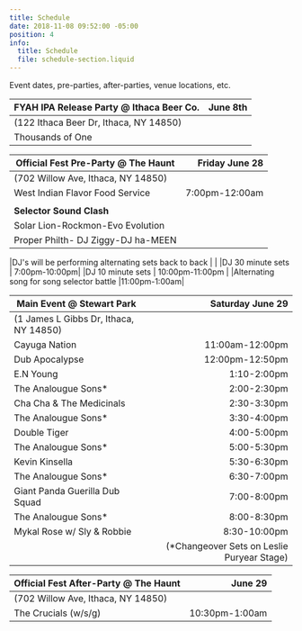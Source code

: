 ```yaml
---
title: Schedule
date: 2018-11-08 09:52:00 -05:00
position: 4
info:
  title: Schedule
  file: schedule-section.liquid
---
```


Event dates, pre-parties, after-parties, venue locations, etc.

| FYAH IPA Release Party @ Ithaca Beer Co.| June 8th |
|-------------------------------------|--------:|
| (122 Ithaca Beer Dr, Ithaca, NY 14850)  |         |
| Thousands of One                        |         |

| Official Fest Pre-Party @ The Haunt                                                                  | Friday June 28 |
|--------------------------------------|--------:|
| (702 Willow Ave, Ithaca, NY 14850) |         |
| West Indian Flavor Food Service | 7:00pm-12:00am |
|     |     |
| **Selector Sound Clash** |
| Solar Lion-Rockmon-Evo Evolution |
|Proper Philth- DJ Ziggy-DJ ha-MEEN |

|DJ's will be performing alternating sets back to back | |
|DJ 30 minute sets | 7:00pm-10:00pm|
|DJ 10 minute sets | 10:00pm-11:00pm |
|Alternating song for song selector battle |11:00pm-1:00am|

| Main Event @ Stewart Park    | Saturday June 29 |
|-------------------------------------|--------:|
| (1 James L Gibbs Dr, Ithaca, NY 14850)  |         |
| Cayuga Nation     | 11:00am-12:00pm|\
| Dub Apocalypse | 12:00pm-12:50pm |
| E.N Young | 1:10-2:00pm |\
| The Analougue Sons\*   | 2:00-2:30pm        |\
| Cha Cha & The Medicinals | 2:30-3:30pm    |\
| The Analougue Sons\* | 3:30-4:00pm|
| Double Tiger  | 4:00-5:00pm     |\
| The Analougue Sons\* | 5:00-5:30pm    |
| Kevin Kinsella | 5:30-6:30pm    |
| The Analougue Sons\* | 6:30-7:00pm    |
| Giant Panda Guerilla Dub Squad |7:00-8:00pm |\
| The Analougue Sons\*  | 8:00-8:30pm         |\
| Mykal Rose w/ Sly & Robbie |8:30-10:00pm |
|  | (\*Changeover Sets on Leslie Puryear Stage)  |

| Official Fest After-Party @ The Haunt                                                                  | June 29 |
|--------------------------------------|--------:|
| (702 Willow Ave, Ithaca, NY 14850)  |         |
| The Crucials (w/s/g) |    10:30pm-1:00am      |